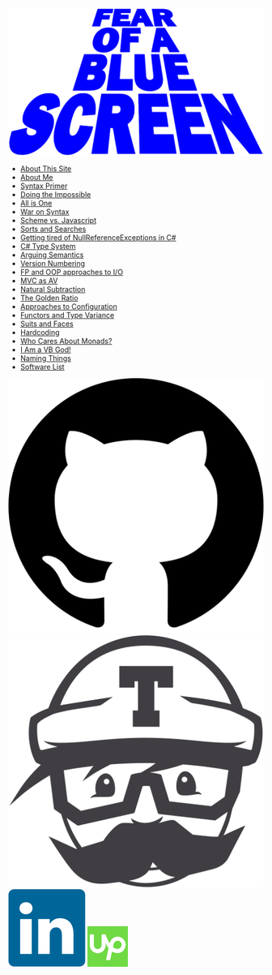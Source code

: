 <img src="/logos/fearOfABlueScreen.svg"
     class="title-logo"
     alt="Fear of a Blue Screen">

  * [About This Site](/?thisSite)
  * [About Me](/?me)
  * [Syntax Primer](/?primer)
  * [Doing the Impossible](/?impossible)
  * [All is One](/?one)
  * [War on Syntax](/?warOnSyntax)
  * [Scheme vs. Javascript](/?schemeVsJavascript)
  * [Sorts and Searches](/?sortsAndSearches)
  * [Getting tired of NullReferenceExceptions in C#](/?sure)
  * [C# Type System](/?cSharpTypeSystem)
  * [Arguing Semantics](/?semantics)
  * [Version Numbering](/?versioning)
  * [FP and OOP approaches to I/O](/?io)
  * [MVC as AV](/?mvc)
  * [Natural Subtraction](/?naturals)
  * [The Golden Ratio](/?golden)
  * [Approaches to Configuration](/?config)
  * [Functors and Type Variance](/?functorsTypeVariance)
  * [Suits and Faces](/?suitsAndFaces)
  * [Hardcoding](/?hardcoding)
  * [Who Cares About Monads?](/?patterns)
  * [I Am a VB God!](/?vbgod)
  * [Naming Things](/?namingThings)
  * [Software List](/?software)

<div class="icon-set">
    <a href="//github.com/rkoeninger"><img src="/logos/github.svg" class="detail" /></a>
    <a href="//travis-ci.org/rkoeninger"><img src="/logos/travis_icon.svg" class="detail" /></a>
    <a href="//www.linkedin.com/in/robertkoeninger"><img src="/logos/linkedin_icon.svg" class="detail" /></a>
    <a href="//www.upwork.com/o/profiles/users/_~015abc115b8c8a1001/"><img src="/logos/upwork_icon.svg" class="detail" /></a>
</div>

<div style="clear: both" />

